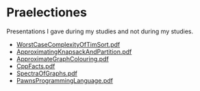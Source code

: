 # Praelectiones
Presentations I gave during my studies and not during my studies.

- [WorstCaseComplexityOfTimSort.pdf]() 
- [ApproximatingKnapsackAndPartition.pdf]()
- [ApproximateGraphColouring.pdf]()
- [CppFacts.pdf]()
- [SpectraOfGraphs.pdf]()
- [PawnsProgrammingLanguage.pdf]()
